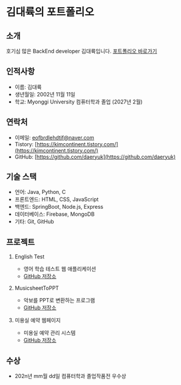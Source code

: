 # 김대륙의 포트폴리오

## 소개
호기심 많은 BackEnd developer 김대륙입니다.
[포트폴리오 바로가기](https://daeryuk.github.io/portfolio/)
## 인적사항
- 이름: 김대륙
- 생년월일: 2002년 11월 11일
- 학교: Myonggi University 컴퓨터학과 졸업 (2027년 2월)

## 연락처
- 이메일: eofbrdlehdtjf@naver.com
- Tistory: [https://kimcontinent.tistory.com/](https://kimcontinent.tistory.com/)
- GitHub: [https://github.com/daeryuk](https://github.com/daeryuk)

## 기술 스택
- 언어: Java, Python, C
- 프론트엔드: HTML, CSS, JavaScript
- 백엔드: SpringBoot, Node.js, Express
- 데이터베이스: Firebase, MongoDB
- 기타: Git, GitHub

## 프로젝트
1. English Test
   - 영어 학습 테스트 웹 애플리케이션
   - [GitHub 저장소](https://github.com/daeryuk/english-test.git)

2. MusicsheetToPPT
   - 악보를 PPT로 변환하는 프로그램
   - [GitHub 저장소](https://github.com/daeryuk/MusicSheetToPPT.git)

3. 미용실 예약 웹페이지
   - 미용실 예약 관리 시스템
   - [GitHub 저장소](https://github.com/daeryuk/puregoldHair.git)

## 수상
- 202n년 mm월 dd일 컴퓨터학과 졸업작품전 우수상
